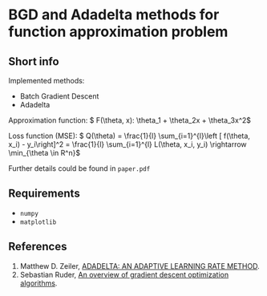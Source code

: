 # BGD and Adadelta methods for function approximation problem

## Short info

Implemented methods:

- Batch Gradient Descent
- Adadelta

Approximation function: $ F(\theta, x): \theta_1 + \theta_2x + \theta_3x^2$  

Loss function (MSE): $ Q(\theta) = \frac{1}{l} \sum_{i=1}^{l}\left [ f(\theta, x_i) - y_i\right]^2 = \frac{1}{l} \sum_{i=1}^{l} L(\theta, x_i, y_i) \rightarrow \min_{\theta \in R^n}$

Further details could be found in `paper.pdf`

## Requirements

- `numpy`
- `matplotlib`

## References
1. Matthew D. Zeiler, [ADADELTA: AN ADAPTIVE LEARNING RATE METHOD][1].
2. Sebastian Ruder, [An overview of gradient descent optimization algorithms][2].

[1]: https://arxiv.org/pdf/1212.5701.pdf	"ADADELTA: AN ADAPTIVE LEARNING RATE METHOD"
[2]: https://ruder.io/optimizing-gradient-descent/	"An overview of gradient descent optimization algorithms"

